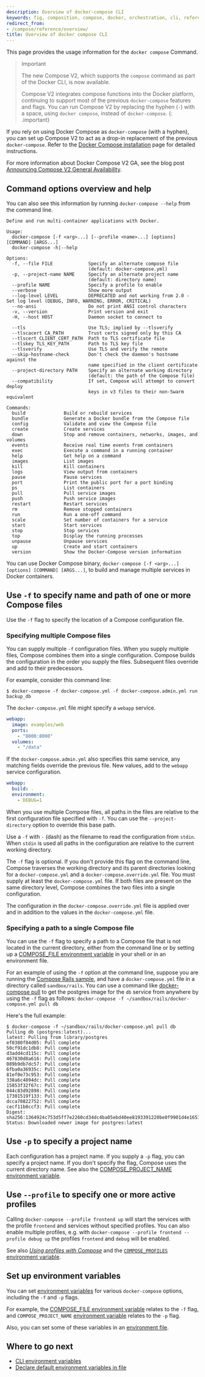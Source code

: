 ```yaml
---
description: Overview of docker-compose CLI
keywords: fig, composition, compose, docker, orchestration, cli, reference, docker-compose
redirect_from:
- /compose/reference/overview/
title: Overview of docker compose CLI
---
```


This page provides the usage information for the `docker compose` Command.

> Important
>
> The new Compose V2, which supports the `compose` command as part of the Docker
> CLI, is now available.
>
> Compose V2 integrates compose functions into the Docker platform, continuing
> to support most of the previous `docker-compose` features and flags. You can
> run Compose V2 by replacing the hyphen (`-`) with a space, using `docker compose`,
> instead of `docker-compose`.
{: .important}

If you rely on using Docker Compose as `docker-compose` (with a hyphen), you can
set up Compose V2 to act as a drop-in replacement of the previous `docker-compose`.
Refer to the [Docker Compose installation](install.md) page for detailed instructions.

For more information about Docker Compose V2 GA, see the blog post [Announcing Compose V2 General Availability](https://www.docker.com/blog/announcing-compose-v2-general-availability/).

## Command options overview and help

You can also see this information by running `docker-compose --help` from the
command line.

```none
Define and run multi-container applications with Docker.

Usage:
  docker-compose [-f <arg>...] [--profile <name>...] [options] [COMMAND] [ARGS...]
  docker-compose -h|--help

Options:
  -f, --file FILE             Specify an alternate compose file
                              (default: docker-compose.yml)
  -p, --project-name NAME     Specify an alternate project name
                              (default: directory name)
  --profile NAME              Specify a profile to enable
  --verbose                   Show more output
  --log-level LEVEL           DEPRECATED and not working from 2.0 - Set log level (DEBUG, INFO, WARNING, ERROR, CRITICAL)
  --no-ansi                   Do not print ANSI control characters
  -v, --version               Print version and exit
  -H, --host HOST             Daemon socket to connect to

  --tls                       Use TLS; implied by --tlsverify
  --tlscacert CA_PATH         Trust certs signed only by this CA
  --tlscert CLIENT_CERT_PATH  Path to TLS certificate file
  --tlskey TLS_KEY_PATH       Path to TLS key file
  --tlsverify                 Use TLS and verify the remote
  --skip-hostname-check       Don't check the daemon's hostname against the
                              name specified in the client certificate
  --project-directory PATH    Specify an alternate working directory
                              (default: the path of the Compose file)
  --compatibility             If set, Compose will attempt to convert deploy
                              keys in v3 files to their non-Swarm equivalent

Commands:
  build              Build or rebuild services
  bundle             Generate a Docker bundle from the Compose file
  config             Validate and view the Compose file
  create             Create services
  down               Stop and remove containers, networks, images, and volumes
  events             Receive real time events from containers
  exec               Execute a command in a running container
  help               Get help on a command
  images             List images
  kill               Kill containers
  logs               View output from containers
  pause              Pause services
  port               Print the public port for a port binding
  ps                 List containers
  pull               Pull service images
  push               Push service images
  restart            Restart services
  rm                 Remove stopped containers
  run                Run a one-off command
  scale              Set number of containers for a service
  start              Start services
  stop               Stop services
  top                Display the running processes
  unpause            Unpause services
  up                 Create and start containers
  version            Show the Docker-Compose version information
```

You can use Docker Compose binary, `docker-compose [-f <arg>...] [options]
[COMMAND] [ARGS...]`, to build and manage multiple services in Docker containers.

## Use `-f` to specify name and path of one or more Compose files

Use the `-f` flag to specify the location of a Compose configuration file.

### Specifying multiple Compose files

You can supply multiple `-f` configuration files. When you supply multiple
files, Compose combines them into a single configuration. Compose builds the
configuration in the order you supply the files. Subsequent files override and
add to their predecessors.

For example, consider this command line:

```console
$ docker-compose -f docker-compose.yml -f docker-compose.admin.yml run backup_db
```

The `docker-compose.yml` file might specify a `webapp` service.

```yaml
webapp:
  image: examples/web
  ports:
    - "8000:8000"
  volumes:
    - "/data"
```

If the `docker-compose.admin.yml` also specifies this same service, any matching
fields override the previous file. New values, add to the `webapp` service
configuration.

```yaml
webapp:
  build: .
  environment:
    - DEBUG=1
```

When you use multiple Compose files, all paths in the files are relative to the
first configuration file specified with `-f`. You can use the
`--project-directory` option to override this base path.

Use a `-f` with `-` (dash) as the filename to read the configuration from
`stdin`. When `stdin` is used all paths in the configuration are
relative to the current working directory.

The `-f` flag is optional. If you don't provide this flag on the command line,
Compose traverses the working directory and its parent directories looking for a
`docker-compose.yml` and a `docker-compose.override.yml` file. You must supply
at least the `docker-compose.yml` file. If both files are present on the same
directory level, Compose combines the two files into a single configuration.

The configuration in the `docker-compose.override.yml` file is applied over and
in addition to the values in the `docker-compose.yml` file.

### Specifying a path to a single Compose file

You can use the `-f` flag to specify a path to a Compose file that is not
located in the current directory, either from the command line or by setting up
a [COMPOSE_FILE environment variable](envvars.md#compose_file) in your shell or
in an environment file.

For an example of using the `-f` option at the command line, suppose you are
running the [Compose Rails sample](../../samples/rails.md), and
have a `docker-compose.yml` file in a directory called `sandbox/rails`. You can
use a command like [docker-compose pull](pull.md) to get the
postgres image for the `db` service from anywhere by using the `-f` flag as
follows: `docker-compose -f ~/sandbox/rails/docker-compose.yml pull db`

Here's the full example:

```console
$ docker-compose -f ~/sandbox/rails/docker-compose.yml pull db
Pulling db (postgres:latest)...
latest: Pulling from library/postgres
ef0380f84d05: Pull complete
50cf91dc1db8: Pull complete
d3add4cd115c: Pull complete
467830d8a616: Pull complete
089b9db7dc57: Pull complete
6fba0a36935c: Pull complete
81ef0e73c953: Pull complete
338a6c4894dc: Pull complete
15853f32f67c: Pull complete
044c83d92898: Pull complete
17301519f133: Pull complete
dcca70822752: Pull complete
cecf11b8ccf3: Pull complete
Digest: sha256:1364924c753d5ff7e2260cd34dc4ba05ebd40ee8193391220be0f9901d4e1651
Status: Downloaded newer image for postgres:latest
```

## Use `-p` to specify a project name

Each configuration has a project name. If you supply a `-p` flag, you can
specify a project name. If you don't specify the flag, Compose uses the current
directory name. See also the [COMPOSE_PROJECT_NAME environment variable](envvars.md#compose_project_name).

## Use `--profile` to specify one or more active profiles

Calling `docker-compose --profile frontend up` will start the services with the
profile `frontend` and services without specified profiles. You can also enable
multiple profiles, e.g. with `docker-compose --profile frontend --profile debug up`
the profiles `frontend` and `debug` will be enabled.

See also [_Using profiles with Compose_](../profiles.md) and the
[`COMPOSE_PROFILES` environment variable](envvars.md#compose_profiles).

## Set up environment variables

You can set [environment variables](envvars.md) for various
`docker-compose` options, including the `-f` and `-p` flags.

For example, the [COMPOSE_FILE environment variable](envvars.md#compose_file)
relates to the `-f` flag, and `COMPOSE_PROJECT_NAME`
[environment variable](envvars.md#compose_project_name) relates to the `-p` flag.

Also, you can set some of these variables in an [environment file](../env-file.md).

## Where to go next

* [CLI environment variables](envvars.md)
* [Declare default environment variables in file](../env-file.md)
